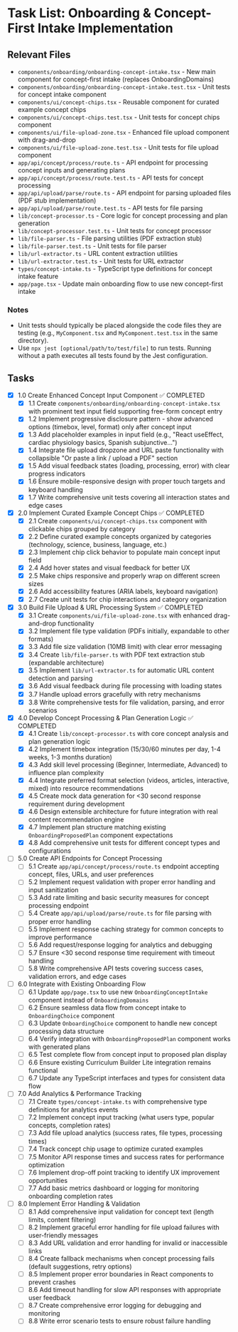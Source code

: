 # Task List: Onboarding & Concept-First Intake Implementation

## Relevant Files

- `components/onboarding/onboarding-concept-intake.tsx` - New main component for concept-first intake (replaces OnboardingDomains)
- `components/onboarding/onboarding-concept-intake.test.tsx` - Unit tests for concept intake component
- `components/ui/concept-chips.tsx` - Reusable component for curated example concept chips
- `components/ui/concept-chips.test.tsx` - Unit tests for concept chips component
- `components/ui/file-upload-zone.tsx` - Enhanced file upload component with drag-and-drop
- `components/ui/file-upload-zone.test.tsx` - Unit tests for file upload component
- `app/api/concept/process/route.ts` - API endpoint for processing concept inputs and generating plans
- `app/api/concept/process/route.test.ts` - API tests for concept processing
- `app/api/upload/parse/route.ts` - API endpoint for parsing uploaded files (PDF stub implementation)
- `app/api/upload/parse/route.test.ts` - API tests for file parsing
- `lib/concept-processor.ts` - Core logic for concept processing and plan generation
- `lib/concept-processor.test.ts` - Unit tests for concept processor
- `lib/file-parser.ts` - File parsing utilities (PDF extraction stub)
- `lib/file-parser.test.ts` - Unit tests for file parser
- `lib/url-extractor.ts` - URL content extraction utilities
- `lib/url-extractor.test.ts` - Unit tests for URL extractor
- `types/concept-intake.ts` - TypeScript type definitions for concept intake feature
- `app/page.tsx` - Update main onboarding flow to use new concept-first intake

### Notes

- Unit tests should typically be placed alongside the code files they are testing (e.g., `MyComponent.tsx` and `MyComponent.test.tsx` in the same directory).
- Use `npx jest [optional/path/to/test/file]` to run tests. Running without a path executes all tests found by the Jest configuration.

## Tasks

- [x] 1.0 Create Enhanced Concept Input Component ✅ COMPLETED
  - [x] 1.1 Create `components/onboarding/onboarding-concept-intake.tsx` with prominent text input field supporting free-form concept entry
  - [x] 1.2 Implement progressive disclosure pattern - show advanced options (timebox, level, format) only after concept input
  - [x] 1.3 Add placeholder examples in input field (e.g., "React useEffect, cardiac physiology basics, Spanish subjunctive...")
  - [x] 1.4 Integrate file upload dropzone and URL paste functionality with collapsible "Or paste a link / upload a PDF" section
  - [x] 1.5 Add visual feedback states (loading, processing, error) with clear progress indicators
  - [x] 1.6 Ensure mobile-responsive design with proper touch targets and keyboard handling
  - [x] 1.7 Write comprehensive unit tests covering all interaction states and edge cases

- [x] 2.0 Implement Curated Example Concept Chips ✅ COMPLETED
  - [x] 2.1 Create `components/ui/concept-chips.tsx` component with clickable chips grouped by category
  - [x] 2.2 Define curated example concepts organized by categories (technology, science, business, language, etc.)
  - [x] 2.3 Implement chip click behavior to populate main concept input field
  - [x] 2.4 Add hover states and visual feedback for better UX
  - [x] 2.5 Make chips responsive and properly wrap on different screen sizes
  - [x] 2.6 Add accessibility features (ARIA labels, keyboard navigation)
  - [x] 2.7 Create unit tests for chip interactions and category organization

- [x] 3.0 Build File Upload & URL Processing System ✅ COMPLETED
  - [x] 3.1 Create `components/ui/file-upload-zone.tsx` with enhanced drag-and-drop functionality
  - [x] 3.2 Implement file type validation (PDFs initially, expandable to other formats)
  - [x] 3.3 Add file size validation (10MB limit) with clear error messaging
  - [x] 3.4 Create `lib/file-parser.ts` with PDF text extraction stub (expandable architecture)
  - [x] 3.5 Implement `lib/url-extractor.ts` for automatic URL content detection and parsing
  - [x] 3.6 Add visual feedback during file processing with loading states
  - [x] 3.7 Handle upload errors gracefully with retry mechanisms
  - [x] 3.8 Write comprehensive tests for file validation, parsing, and error scenarios

- [x] 4.0 Develop Concept Processing & Plan Generation Logic ✅ COMPLETED
  - [x] 4.1 Create `lib/concept-processor.ts` with core concept analysis and plan generation logic
  - [x] 4.2 Implement timebox integration (15/30/60 minutes per day, 1-4 weeks, 1-3 months duration)
  - [x] 4.3 Add skill level processing (Beginner, Intermediate, Advanced) to influence plan complexity
  - [x] 4.4 Integrate preferred format selection (videos, articles, interactive, mixed) into resource recommendations
  - [x] 4.5 Create mock data generation for <30 second response requirement during development
  - [x] 4.6 Design extensible architecture for future integration with real content recommendation engine
  - [x] 4.7 Implement plan structure matching existing `OnboardingProposedPlan` component expectations
  - [x] 4.8 Add comprehensive unit tests for different concept types and configurations

- [ ] 5.0 Create API Endpoints for Concept Processing
  - [ ] 5.1 Create `app/api/concept/process/route.ts` endpoint accepting concept, files, URLs, and user preferences
  - [ ] 5.2 Implement request validation with proper error handling and input sanitization
  - [ ] 5.3 Add rate limiting and basic security measures for concept processing endpoint
  - [ ] 5.4 Create `app/api/upload/parse/route.ts` for file parsing with proper error handling
  - [ ] 5.5 Implement response caching strategy for common concepts to improve performance
  - [ ] 5.6 Add request/response logging for analytics and debugging
  - [ ] 5.7 Ensure <30 second response time requirement with timeout handling
  - [ ] 5.8 Write comprehensive API tests covering success cases, validation errors, and edge cases

- [ ] 6.0 Integrate with Existing Onboarding Flow
  - [ ] 6.1 Update `app/page.tsx` to use new `OnboardingConceptIntake` component instead of `OnboardingDomains`
  - [ ] 6.2 Ensure seamless data flow from concept intake to `OnboardingChoice` component
  - [ ] 6.3 Update `OnboardingChoice` component to handle new concept processing data structure
  - [ ] 6.4 Verify integration with `OnboardingProposedPlan` component works with generated plans
  - [ ] 6.5 Test complete flow from concept input to proposed plan display
  - [ ] 6.6 Ensure existing Curriculum Builder Lite integration remains functional
  - [ ] 6.7 Update any TypeScript interfaces and types for consistent data flow

- [ ] 7.0 Add Analytics & Performance Tracking
  - [ ] 7.1 Create `types/concept-intake.ts` with comprehensive type definitions for analytics events
  - [ ] 7.2 Implement concept input tracking (what users type, popular concepts, completion rates)
  - [ ] 7.3 Add file upload analytics (success rates, file types, processing times)
  - [ ] 7.4 Track concept chip usage to optimize curated examples
  - [ ] 7.5 Monitor API response times and success rates for performance optimization
  - [ ] 7.6 Implement drop-off point tracking to identify UX improvement opportunities
  - [ ] 7.7 Add basic metrics dashboard or logging for monitoring onboarding completion rates

- [ ] 8.0 Implement Error Handling & Validation
  - [ ] 8.1 Add comprehensive input validation for concept text (length limits, content filtering)
  - [ ] 8.2 Implement graceful error handling for file upload failures with user-friendly messages
  - [ ] 8.3 Add URL validation and error handling for invalid or inaccessible links
  - [ ] 8.4 Create fallback mechanisms when concept processing fails (default suggestions, retry options)
  - [ ] 8.5 Implement proper error boundaries in React components to prevent crashes
  - [ ] 8.6 Add timeout handling for slow API responses with appropriate user feedback
  - [ ] 8.7 Create comprehensive error logging for debugging and monitoring
  - [ ] 8.8 Write error scenario tests to ensure robust failure handling
